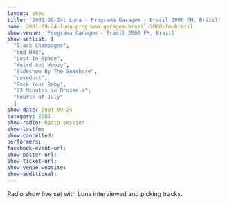 ```yaml
---
layout: show
title: '2001-09-24: Luna - Programa Garagem - Brasil 2000 FM, Brazil'
name: 2001-09-24-luna-programa-garagem-brasil-2000-fm-brazil
show-venue: 'Programa Garagem - Brasil 2000 FM, Brazil'
show-setlist: [
  "Black Champagne",
  "Egg Nog",
  "Lost In Space",
  "Weird And Woozy",
  "Sideshow By The Seashore",
  "Lovedust",
  "Rock Your Baby",
  "23 Minutes in Brussels",
  "Fourth of July"
  ]
show-date: 2001-09-24
category: 2001
show-radio: Radio session
show-lastfm: 
show-cancelled: 
performers: 
facebook-event-url: 
show-poster-url: 
show-ticket-url: 
show-venue-website: 
show-additional: 
---
```


Radio show live set with Luna interviewed and picking tracks.